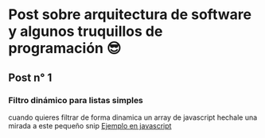 # Post sobre arquitectura de software y algunos truquillos de programación 😎 

## Post n° 1 

### Filtro dinámico para listas simples
cuando quieres filtrar de forma dinamica un array de javascript hechale una mirada a este pequeño snip 
[Ejemplo en javascript](dynamic-array-filter/README.md)